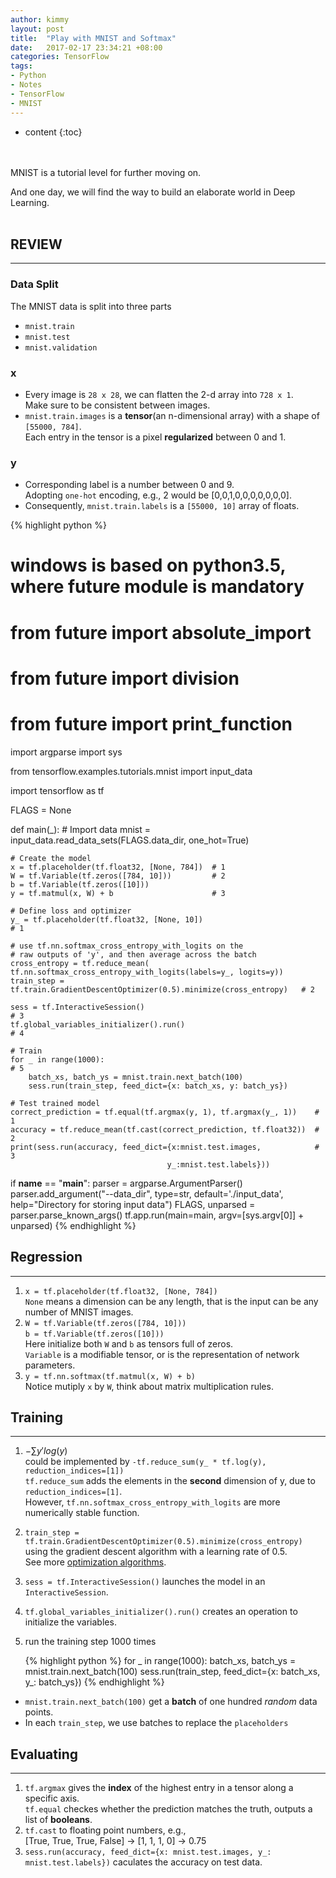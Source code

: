 ```yaml
---
author: kimmy
layout: post
title:  "Play with MNIST and Softmax"
date:   2017-02-17 23:34:21 +08:00
categories: TensorFlow
tags:
- Python
- Notes
- TensorFlow
- MNIST
---
```



* content
{:toc}



<br>
<br>
MNIST is a tutorial level for further moving on.

And one day, we will find the way to build an elaborate world in Deep Learning.
<br>
<br>


## REVIEW
---
### Data Split
The MNIST data is split into three parts
+ `mnist.train`
+ `mnist.test`
+ `mnist.validation`

### x
+ Every image is `28 x 28`, we can flatten the 2-d array into `728 x 1`.<br>
  Make sure to be consistent between images.
+ `mnist.train.images` is a **tensor**(an n-dimensional array) with a shape of `[55000, 784]`.<br>
  Each entry in the tensor is a pixel **regularized** between 0 and 1.

### y
+ Corresponding label is a number between 0 and 9.<br>
  Adopting `one-hot` encoding, e.g., 2 would be [0,0,1,0,0,0,0,0,0,0].
+ Consequently, `mnist.train.labels` is a `[55000, 10]` array of floats.


{% highlight python %}
# windows is based on python3.5, where __future__ module is mandatory
# from __future__ import absolute_import
# from __future__ import division
# from __future__ import print_function


import argparse
import sys

from tensorflow.examples.tutorials.mnist import input_data

import tensorflow as tf

FLAGS = None

def main(_):
    # Import data
    mnist = input_data.read_data_sets(FLAGS.data_dir, one_hot=True)

    # Create the model
    x = tf.placeholder(tf.float32, [None, 784])  # 1
    W = tf.Variable(tf.zeros([784, 10]))         # 2
    b = tf.Variable(tf.zeros([10]))
    y = tf.matmul(x, W) + b                      # 3

    # Define loss and optimizer
    y_ = tf.placeholder(tf.float32, [None, 10])                                   # 1

    # use tf.nn.softmax_cross_entropy_with_logits on the
    # raw outputs of 'y', and then average across the batch
    cross_entropy = tf.reduce_mean(
    tf.nn.softmax_cross_entropy_with_logits(labels=y_, logits=y))
    train_step = tf.train.GradientDescentOptimizer(0.5).minimize(cross_entropy)   # 2

    sess = tf.InteractiveSession()                                                # 3
    tf.global_variables_initializer().run()                                       # 4

    # Train
    for _ in range(1000):                                                         # 5
        batch_xs, batch_ys = mnist.train.next_batch(100)
        sess.run(train_step, feed_dict={x: batch_xs, y: batch_ys})

    # Test trained model
    correct_prediction = tf.equal(tf.argmax(y, 1), tf.argmax(y_, 1))    # 1
    accuracy = tf.reduce_mean(tf.cast(correct_prediction, tf.float32))  # 2
    print(sess.run(accuracy, feed_dict={x:mnist.test.images,            # 3
                                       y_:mnist.test.labels}))

if __name__ == "__main__":
    parser = argparse.ArgumentParser()
    parser.add_argument("--data_dir", type=str,
                        default='./input_data',
                        help="Directory for storing input data")
    FLAGS, unparsed = parser.parse_known_args()
    tf.app.run(main=main, argv=[sys.argv[0]] + unparsed)
{% endhighlight %}

## Regression
---
1.  `x = tf.placeholder(tf.float32, [None, 784])`<br>
   `None` means a dimension can be any length, that is the input can be any number of MNIST images.
2.  `W = tf.Variable(tf.zeros([784, 10]))`<br>
   `b = tf.Variable(tf.zeros([10]))`<br>
   Here initialize both `W` and `b` as tensors full of zeros.<br>
   `Variable` is a modifiable tensor, or is the representation of network parameters.
3.  `y = tf.nn.softmax(tf.matmul(x, W) + b)`<br>
   Notice mutiply `x` by `W`, think about matrix multiplication rules.


## Training
---
1.  $-\sum y' log(y)\quad$<br>
   could be implemented by `-tf.reduce_sum(y_ * tf.log(y), reduction_indices=[1])`<br>
   `tf.reduce_sum` adds the elements in the **second** dimension of y, due to `reduction_indices=[1]`.<br>
   However, `tf.nn.softmax_cross_entropy_with_logits` are more numerically stable function.

2.  `train_step = tf.train.GradientDescentOptimizer(0.5).minimize(cross_entropy)`
   using the gradient descent algorithm with a learning rate of 0.5.<br>
   See more [optimization algorithms](https://www.tensorflow.org/api_guides/python/train#optimizers).

3.  `sess = tf.InteractiveSession()` launches the model in an `InteractiveSession`.

4.  `tf.global_variables_initializer().run()` creates an operation to initialize the variables.

5.  run the training step 1000 times

    {% highlight python %}
    for _ in range(1000):
        batch_xs, batch_ys = mnist.train.next_batch(100)
        sess.run(train_step, feed_dict={x: batch_xs, y_: batch_ys})
    {% endhighlight %}

+ `mnist.train.next_batch(100)` get a **batch** of one hundred *random* data points.
+ In each `train_step`, we use batches to replace the `placeholders`


## Evaluating
---
1.  `tf.argmax` gives the **index** of the highest entry in a tensor along a specific axis.<br>
   `tf.equal` checkes whether the prediction matches the truth, outputs a list of **booleans**.
2.  `tf.cast` to floating point numbers, e.g.,<br>
    [True, True, True, False] $\to$ [1, 1, 1, 0] $\to$ 0.75
3.  `sess.run(accuracy, feed_dict={x: mnist.test.images, y_: mnist.test.labels})`
   caculates the accuracy on test data.
